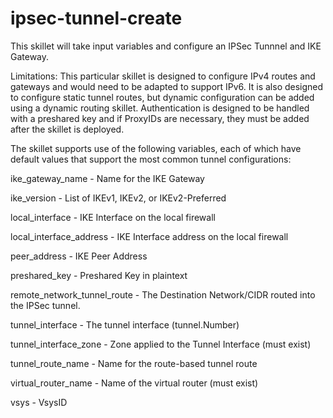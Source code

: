 # ipsec-tunnel-create
This skillet will take input variables and configure an IPSec Tunnnel and IKE Gateway.  

Limitations:  This particular skillet is designed to configure IPv4 routes and gateways and would need to be adapted to support IPv6.  It is also designed to configure static tunnel routes, but dynamic configuration can be added using a dynamic routing skillet.  Authentication is designed to be handled with a preshared key and if ProxyIDs are necessary, they must be added after the skillet is deployed.    

The skillet supports use of the following variables, each of which have default values that support the most common tunnel configurations:

ike_gateway_name - Name for the IKE Gateway

ike_version - List of IKEv1, IKEv2, or IKEv2-Preferred

local_interface - IKE Interface on the local firewall

local_interface_address - IKE Interface address on the local firewall

peer_address - IKE Peer Address

preshared_key - Preshared Key in plaintext 

remote_network_tunnel_route - The Destination Network/CIDR routed into the IPSec tunnel.

tunnel_interface - The tunnel interface (tunnel.Number)

tunnel_interface_zone - Zone applied to the Tunnel Interface (must exist)

tunnel_route_name - Name for the route-based tunnel route

virtual_router_name - Name of the virtual router (must exist)

vsys - VsysID
